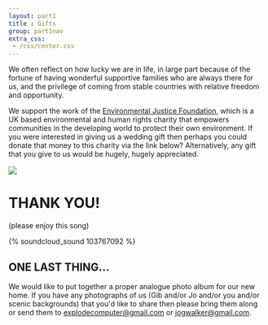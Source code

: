 ```yaml
---
layout: part1
title : Gifts
group: part1nav
extra_css:
 - /css/center.css
---
```


We often reflect on how lucky we are in life, in large part because of the fortune of having wonderful supportive families who are always there for us, and the privilege of coming from stable countries with relative freedom and opportunity.

We support the work of the [Environmental Justice Foundation](https://www.ejfoundation.org), which is a UK based environmental and human rights charity that empowers communities in the developing world to protect their own environment. If you were interested in giving us a wedding gift then perhaps you could donate that money to this charity via the link below? Alternatively, any gift that you give to us would be hugely, hugely appreciated.

<div class="jumbotron">
<a href="https://www.justgiving.com/gibandjo/">
<img align="center" src="http://dabuttonfactory.com/b.png?t=DONATE&f=Calibri-Bold&ts=18&tc=ffffff&it=png&c=0&bgt=unicolored&bgc=cc4646&hp=20&vp=11"></a>

<a href="/gifts/wishlist">
<img align="center" alt="" border="0" src="http://dabuttonfactory.com/b.png?t=GIFT&f=Calibri-Bold&ts=18&tc=ffffff&it=png&c=0&bgt=unicolored&bgc=7546cc&hp=34&vp=11"></a>
</div>

# THANK YOU!
(please enjoy this song)


{% soundcloud_sound 103767092 %}


## ONE LAST THING...

We would like to put together a proper analogue photo album for our new home. If you have any photographs of us (Gib and/or Jo and/or you and/or scenic backgrounds) that you'd like to share then please bring them along or send them to explodecomputer@gmail.com or jogwalker@gmail.com. 